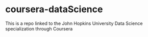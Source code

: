 # coursera-dataScience
This is a repo linked to the John Hopkins University Data Science specialization through Coursera
